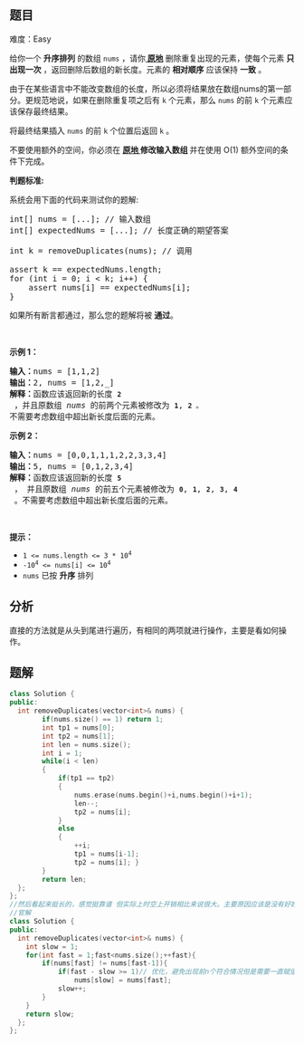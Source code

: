 
## 题目
难度：Easy
<p>给你一个 <strong>升序排列</strong> 的数组 <code>nums</code> ，请你<strong><a href="http://baike.baidu.com/item/%E5%8E%9F%E5%9C%B0%E7%AE%97%E6%B3%95" target="_blank"> 原地</a></strong> 删除重复出现的元素，使每个元素 <strong>只出现一次</strong> ，返回删除后数组的新长度。元素的 <strong>相对顺序</strong> 应该保持 <strong>一致</strong> 。</p>

<p>由于在某些语言中不能改变数组的长度，所以必须将结果放在数组nums的第一部分。更规范地说，如果在删除重复项之后有 <code>k</code> 个元素，那么&nbsp;<code>nums</code>&nbsp;的前 <code>k</code> 个元素应该保存最终结果。</p>

<p>将最终结果插入&nbsp;<code>nums</code> 的前 <code>k</code> 个位置后返回 <code>k</code> 。</p>

<p>不要使用额外的空间，你必须在 <strong><a href="https://baike.baidu.com/item/%E5%8E%9F%E5%9C%B0%E7%AE%97%E6%B3%95" target="_blank">原地 </a>修改输入数组 </strong>并在使用 O(1) 额外空间的条件下完成。</p>

<p><strong>判题标准:</strong></p>

<p>系统会用下面的代码来测试你的题解:</p>

<pre>
int[] nums = [...]; // 输入数组
int[] expectedNums = [...]; // 长度正确的期望答案

int k = removeDuplicates(nums); // 调用

assert k == expectedNums.length;
for (int i = 0; i &lt; k; i++) {
    assert nums[i] == expectedNums[i];
}</pre>

<p>如果所有断言都通过，那么您的题解将被 <strong>通过</strong>。</p>

<p>&nbsp;</p>

<p><strong>示例 1：</strong></p>

<pre>
<strong>输入：</strong>nums = [1,1,2]
<strong>输出：</strong>2, nums = [1,2,_]
<strong>解释：</strong>函数应该返回新的长度 <strong><code>2</code></strong> ，并且原数组 <em>nums </em>的前两个元素被修改为 <strong><code>1</code></strong>, <strong><code>2 </code></strong><code>。</code>不需要考虑数组中超出新长度后面的元素。
</pre>

<p><strong>示例 2：</strong></p>

<pre>
<strong>输入：</strong>nums = [0,0,1,1,1,2,2,3,3,4]
<strong>输出：</strong>5, nums = [0,1,2,3,4]
<strong>解释：</strong>函数应该返回新的长度 <strong><code>5</code></strong> ， 并且原数组 <em>nums </em>的前五个元素被修改为 <strong><code>0</code></strong>, <strong><code>1</code></strong>, <strong><code>2</code></strong>, <strong><code>3</code></strong>, <strong><code>4</code></strong> 。不需要考虑数组中超出新长度后面的元素。
</pre>

<p>&nbsp;</p>

<p><strong>提示：</strong></p>

<ul>
	<li><code>1 &lt;= nums.length &lt;= 3 * 10<sup>4</sup></code></li>
	<li><code>-10<sup>4</sup> &lt;= nums[i] &lt;= 10<sup>4</sup></code></li>
	<li><code>nums</code> 已按 <strong>升序</strong> 排列</li>
</ul>

## 分析
直接的方法就是从头到尾进行遍历，有相同的两项就进行操作，主要是看如何操作。
## 题解
```cpp
class Solution {
public:
  int removeDuplicates(vector<int>& nums) {
        if(nums.size() == 1) return 1;
        int tp1 = nums[0];
        int tp2 = nums[1];
        int len = nums.size();
        int i = 1;
        while(i < len)
        {
            if(tp1 == tp2)
            {
                nums.erase(nums.begin()+i,nums.begin()+i+1);
                len--;
                tp2 = nums[i];
            }
            else
            {
                ++i;
                tp1 = nums[i-1];
                tp2 = nums[i]; }
        }
        return len;
  };
};
//然后看起来挺长的，感觉挺靠谱 但实际上时空上开销相比来说很大。主要原因应该是没有好好利用题目所给的，只要求数组的前` k` 项需要符合题意即可。所以我所使用的`erase`函数很占时间，并且使用了四个变量开辟空间。不太行。
//官解
class Solution {
public:
  int removeDuplicates(vector<int>& nums) {
    int slow = 1;
    for(int fast = 1;fast<nums.size();++fast){
        if(nums[fast] != nums[fast-1]){
            if(fast - slow >= 1)// 优化，避免出现前n个符合情况但是需要一直赋值。
                nums[slow] = nums[fast];
            slow++;
        }
    }
    return slow;
  };
};
``````